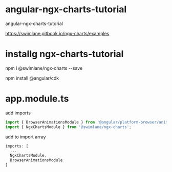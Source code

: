 # angular-ngx-charts-tutorial
angular-ngx-charts-tutorial

https://swimlane.gitbook.io/ngx-charts/examples

# installg ngx-charts-tutorial

npm i @swimlane/ngx-charts --save

npm install @angular/cdk

# app.module.ts

add imports

```javascript
import { BrowserAnimationsModule } from '@angular/platform-browser/animations';
import { NgxChartsModule } from '@swimlane/ngx-charts';
```

add to import array

```javascript
imports: [
  ...
  NgxChartsModule,
  BrowserAnimationsModule
]
```
